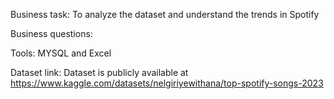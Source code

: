 

Business task:
To analyze the dataset and understand the trends in Spotify

Business questions:


Tools: MYSQL and Excel

Dataset link: Dataset is publicly available at https://www.kaggle.com/datasets/nelgiriyewithana/top-spotify-songs-2023
